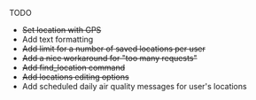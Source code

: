TODO
* ~~Set location with GPS~~
* Add text formatting
* ~~Add limit for a number of saved locations per user~~
* ~~Add a nice workaround for "too many requests"~~
* ~~Add find_location command~~
* ~~Add locations editing options~~
* Add scheduled daily air quality messages for user's locations